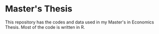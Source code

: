 # Master's Thesis
This repository has the codes and data used in my Master's in Economics Thesis. Most of the code is written in R. 
